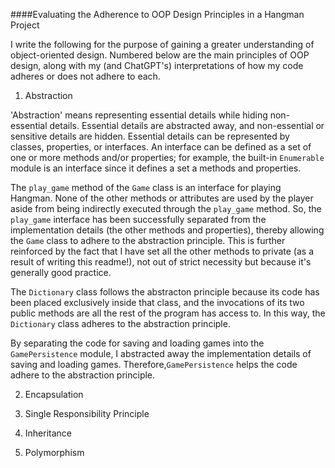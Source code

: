 ####Evaluating the Adherence to OOP Design Principles in a Hangman Project

I write the following for the purpose of gaining a greater understanding of object-oriented design. Numbered below are the main principles of OOP design, along with my (and ChatGPT's) interpretations of how my code adheres or does not adhere to each.

1. Abstraction

  'Abstraction' means representing essential details while hiding non-essential details. Essential details are abstracted away, and non-essential or sensitive details are hidden. Essential details can be represented by classes, properties, or interfaces. An interface can be defined as a set of one or more methods and/or properties; for example, the built-in `Enumerable` module is an interface since it defines a set a methods and properties.
  
  The `play_game` method of the `Game` class is an interface for playing Hangman. None of the other methods or attributes are used by the player aside from being indirectly executed through the `play_game` method. So, the `play_game` interface has been successfully separated from the implementation details (the other methods and properties), thereby allowing the `Game` class to adhere to the abstraction principle. This is further reinforced by the fact that I have set all the other methods to private (as a result of writing this readme!), not out of strict necessity but because it's generally good practice.

  The `Dictionary` class follows the abstracton principle because its code has been placed exclusively inside that class, and the invocations of its two public methods are all the rest of the program has access to. In this way, the `Dictionary` class adheres to the abstraction principle.

  By separating the code for saving and loading games into the `GamePersistence` module, I abstracted away the implementation details of saving and loading games. Therefore,`GamePersistence` helps the code adhere to the abstraction principle.

2. Encapsulation


3. Single Responsibility Principle


4. Inheritance


5. Polymorphism
